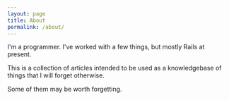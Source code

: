 ```yaml
---
layout: page
title: About
permalink: /about/
---
```


I'm a programmer.  I've worked with a few things, but mostly Rails at present.

This is a collection of articles intended to be used as a knowledgebase of things that I will forget otherwise.

Some of them may be worth forgetting.
